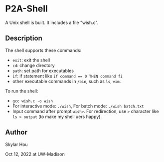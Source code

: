 # P2A-Shell

A Unix shell is built. It includes a file "wish.c".

## Description

The shell supports these commands:
* ```exit```: exit the shell
* ```cd```: change directory
* ```path```: set path for executables
* ```if```: if statement like ```if command == 0 THEN command fi```
* other executable commands in ```/bin```, such as ```ls```, ```vim```.

To run the shell:
* ```gcc wish.c -o wish```
* For interactive mode:  ```./wish```, For batch mode: ```./wish batch.txt```
* Input command after prompt ```wish>```. For redirection, use ```>``` character like ```ls > output``` (to make my shell uers happy).


## Author
Skylar Hou 

Oct 12, 2022 at UW-Madison

